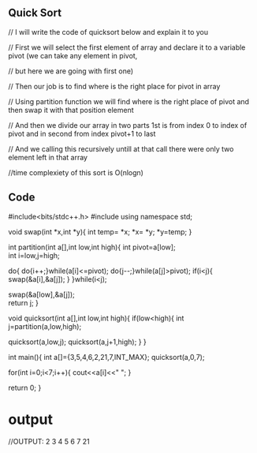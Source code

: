 ## Quick Sort

// I will write the code of quicksort below and explain it to you

// First we will select the first element of array and declare it to a variable pivot (we can take any element in pivot,

// but here we are going with first one)

// Then our job is to find where is the right place for pivot in array

// Using partition function we will find where is the right place of pivot and then swap it with that position element

// And then we divide our array in two parts 1st is from index 0 to index of pivot and in second from index pivot+1 to last

// And we calling this recursively untill at that call there were only two element left in that array 

//time complexiety of this sort is O(nlogn)

## Code

#include<bits/stdc++.h>
#include<climits>
using namespace std;


void swap(int *x,int *y){
    int temp= *x;
    *x= *y;
    *y=temp;
}

int partition(int a[],int low,int high){
    int pivot=a[low];      
int i=low,j=high;

do{
    do{i++;}while(a[i]<=pivot);
    do{j--;}while(a[j]>pivot);
    if(i<j){
        swap(&a[i],&a[j]);
        }
   }while(i<j);    
     

   swap(&a[low],&a[j]);    
return j;
}

void quicksort(int a[],int low,int high){
if(low<high){
int j=partition(a,low,high);


quicksort(a,low,j);
quicksort(a,j+1,high);
    }
}


int main(){ 
 int a[]={3,5,4,6,2,21,7,INT_MAX}; 
 quicksort(a,0,7);

 for(int i=0;i<7;i++){
     cout<<a[i]<<"  ";
    }

return 0;
}

# output

//OUTPUT:  2 3 4 5 6 7 21

